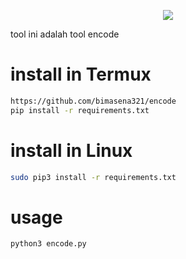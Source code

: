 <p align="center"><image src="https://th.bing.com/th/id/OIP.fBzv4v3_uB9B2vQhAjQ-RwHaDk?w=286&h=168&c=7&r=0&o=5&pid=1.7"</p>
  <br>
  
  tool ini adalah tool encode
  
  # install in Termux
  ```bash
  https://github.com/bimasena321/encode
  pip install -r requirements.txt
  ```
  # install in Linux
  ```bash
  sudo pip3 install -r requirements.txt
  ```
  # usage
  ```bash
  python3 encode.py
  ```
  
